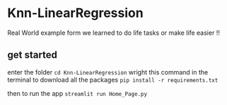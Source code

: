 # Knn-LinearRegression
Real World example form we learned to do life tasks or make life easier !!
## get started
enter the folder
```cd Knn-LinearRegression```
wright this command in the terminal to download all the packages
``` pip install -r requirements.txt ```

then to run the app
```streamlit run Home_Page.py ```
